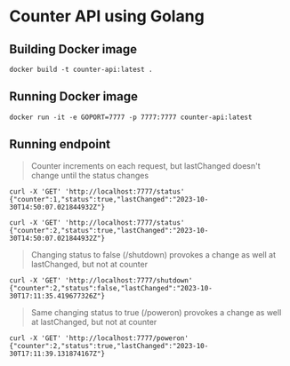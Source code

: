 # Counter API using Golang

## Building Docker image

```shell
docker build -t counter-api:latest .
```

## Running Docker image

```shell
docker run -it -e GOPORT=7777 -p 7777:7777 counter-api:latest
```

## Running endpoint

> Counter increments on each request, but lastChanged doesn't change until the status changes

```shell
curl -X 'GET' 'http://localhost:7777/status'
{"counter":1,"status":true,"lastChanged":"2023-10-30T14:50:07.021844932Z"}

curl -X 'GET' 'http://localhost:7777/status'
{"counter":2,"status":true,"lastChanged":"2023-10-30T14:50:07.021844932Z"}
```

> Changing status to false (/shutdown) provokes a change as well at lastChanged, but not at counter

```shell
curl -X 'GET' 'http://localhost:7777/shutdown'
{"counter":2,"status":false,"lastChanged":"2023-10-30T17:11:35.419677326Z"}
```

> Same changing status to true (/poweron) provokes a change as well at lastChanged, but not at counter

```shell
curl -X 'GET' 'http://localhost:7777/poweron'
{"counter":2,"status":true,"lastChanged":"2023-10-30T17:11:39.131874167Z"}
```

